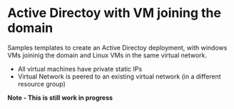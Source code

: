 # Active Directoy with VM joining the domain

Samples templates to create an Active Directoy deployment, with windows VMs joininig the domain and Linux VMs in the same virtual network.
 * All virtual machines have private static IPs
 * Virtual Network is peered to an existing virtual network (in a different resource group)
 
**Note - This is still work in progress**
